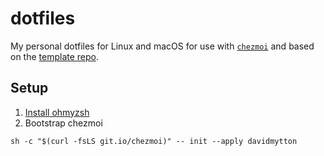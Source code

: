# dotfiles

My personal dotfiles for Linux and macOS for use with [`chezmoi`](https://www.chezmoi.io)
and based on the [template repo](https://github.com/chezmoi/dotfiles).

## Setup

1. [Install ohmyzsh](https://ohmyz.sh/#install)
2. Bootstrap chezmoi

```
sh -c "$(curl -fsLS git.io/chezmoi)" -- init --apply davidmytton
```
